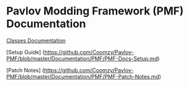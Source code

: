 # Pavlov Modding Framework (PMF) Documentation

[Classes Documentation](https://github.com/Coomzy/Pavlov-PMF/blob/master/Documentation/PMF/PMF-Docs-Classes.md)

[Setup Guide] (https://github.com/Coomzy/Pavlov-PMF/blob/master/Documentation/PMF/PMF-Docs-Setup.md)

[Patch Notes] (https://github.com/Coomzy/Pavlov-PMF/blob/master/Documentation/PMF/PMF-Patch-Notes.md)

